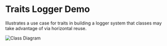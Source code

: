 # Traits Logger Demo

Illustrates a use case for traits in building a logger system that classes may take advantage of via horizontal reuse.

![Class Diagram](http://yuml.me/b5245fdc)
